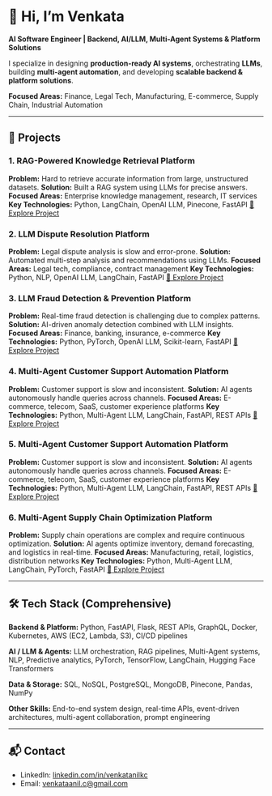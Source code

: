 # 👋 Hi, I’m Venkata

**AI Software Engineer | Backend, AI/LLM, Multi-Agent Systems & Platform Solutions**

I specialize in designing **production-ready AI systems**, orchestrating **LLMs**, building **multi-agent automation**, and developing **scalable backend & platform solutions**.

**Focused Areas:** Finance, Legal Tech, Manufacturing, E-commerce, Supply Chain, Industrial Automation

---

## 🚀 Projects

### **1. RAG-Powered Knowledge Retrieval Platform**

**Problem:** Hard to retrieve accurate information from large, unstructured datasets.
**Solution:** Built a RAG system using LLMs for precise answers.
**Focused Areas:** Enterprise knowledge management, research, IT services
**Key Technologies:** Python, LangChain, OpenAI LLM, Pinecone, FastAPI
[🔗 Explore Project](./rag-knowledge-retrieval)

### **2. LLM Dispute Resolution Platform**

**Problem:** Legal dispute analysis is slow and error-prone.
**Solution:** Automated multi-step analysis and recommendations using LLMs.
**Focused Areas:** Legal tech, compliance, contract management
**Key Technologies:** Python, NLP, OpenAI LLM, LangChain, FastAPI
[🔗 Explore Project](./llm-dispute-resolution)

### **3. LLM Fraud Detection & Prevention Platform**

**Problem:** Real-time fraud detection is challenging due to complex patterns.
**Solution:** AI-driven anomaly detection combined with LLM insights.
**Focused Areas:** Finance, banking, insurance, e-commerce
**Key Technologies:** Python, PyTorch, OpenAI LLM, Scikit-learn, FastAPI
[🔗 Explore Project](./llm-fraud-detection)

### **4. Multi-Agent Customer Support Automation Platform**

**Problem:** Customer support is slow and inconsistent.
**Solution:** AI agents autonomously handle queries across channels.
**Focused Areas:** E-commerce, telecom, SaaS, customer experience platforms
**Key Technologies:** Python, Multi-Agent LLM, LangChain, FastAPI, REST APIs
[🔗 Explore Project](./multi-agent-customer-support)

### **5. Multi-Agent Customer Support Automation Platform**

**Problem:** Customer support is slow and inconsistent.
**Solution:** AI agents autonomously handle queries across channels.
**Focused Areas:** E-commerce, telecom, SaaS, customer experience platforms
**Key Technologies:** Python, Multi-Agent LLM, LangChain, FastAPI, REST APIs
[🔗 Explore Project](./multi-agent-customer-support)

### **6. Multi-Agent Supply Chain Optimization Platform**

**Problem:** Supply chain operations are complex and require continuous optimization.
**Solution:** AI agents optimize inventory, demand forecasting, and logistics in real-time.
**Focused Areas:** Manufacturing, retail, logistics, distribution networks
**Key Technologies:** Python, Multi-Agent LLM, LangChain, PyTorch, FastAPI
[🔗 Explore Project](./multi-agent-supply-chain)

---

## 🛠️ Tech Stack (Comprehensive)

**Backend & Platform:** Python, FastAPI, Flask, REST APIs, GraphQL, Docker, Kubernetes, AWS (EC2, Lambda, S3), CI/CD pipelines

**AI / LLM & Agents:** LLM orchestration, RAG pipelines, Multi-Agent systems, NLP, Predictive analytics, PyTorch, TensorFlow, LangChain, Hugging Face Transformers

**Data & Storage:** SQL, NoSQL, PostgreSQL, MongoDB, Pinecone, Pandas, NumPy

**Other Skills:** End-to-end system design, real-time APIs, event-driven architectures, multi-agent collaboration, prompt engineering

---

## 📬 Contact

* LinkedIn: [linkedin.com/in/venkatanilkc](https://linkedin.com/in/venkatanilkc)
* Email: [venkataanil.c@gmail.com](mailto:venkataanil.c@gmail.com)
 

